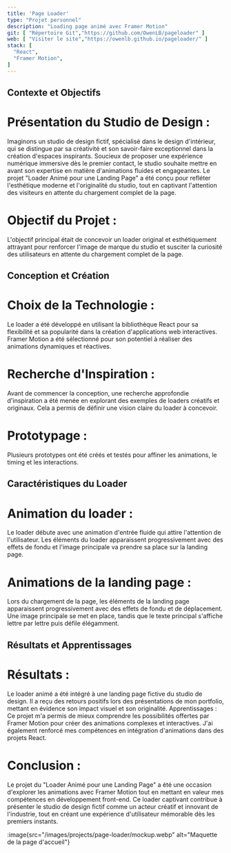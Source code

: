 ```yaml
---
title: 'Page Loader'
type: "Projet personnel"
description: "Loading page animé avec Framer Motion"
git: [ "Répertoire Git","https://github.com/OwenLB/pageloader" ]
web: [ "Visiter le site","https://owenlb.github.io/pageloader/" ]
stack: [
  "React",
  "Framer Motion",
]
---
```


## Contexte et Objectifs

# Présentation du Studio de Design : 
Imaginons un studio de design fictif, spécialisé dans le design d'intérieur, qui se distingue par sa créativité et son savoir-faire exceptionnel dans la création d'espaces inspirants. Soucieux de proposer une expérience numérique immersive dès le premier contact, le studio souhaite mettre en avant son expertise en matière d'animations fluides et engageantes. Le projet "Loader Animé pour une Landing Page" a été conçu pour refléter l'esthétique moderne et l'originalité du studio, tout en captivant l'attention des visiteurs en attente du chargement complet de la page.
# Objectif du Projet : 
L'objectif principal était de concevoir un loader original et esthétiquement attrayant pour renforcer l'image de marque du studio et susciter la curiosité des utilisateurs en attente du chargement complet de la page.

## Conception et Création

# Choix de la Technologie : 
Le loader a été développé en utilisant la bibliothèque React pour sa flexibilité et sa popularité dans la création d'applications web interactives. Framer Motion a été sélectionné pour son potentiel à réaliser des animations dynamiques et réactives.

# Recherche d'Inspiration : 
Avant de commencer la conception, une recherche approfondie d'inspiration a été menée en explorant des exemples de loaders créatifs et originaux. Cela a permis de définir une vision claire du loader à concevoir.

# Prototypage : 
Plusieurs prototypes ont été créés et testés pour affiner les animations, le timing et les interactions.

## Caractéristiques du Loader

# Animation du loader : 
Le loader débute avec une animation d'entrée fluide qui attire l'attention de l'utilisateur. Les éléments du loader apparaissent progressivement avec des effets de fondu et l'image principale va prendre sa place sur la landing page.

# Animations de la landing page : 
Lors du chargement de la page, les éléments de la landing page apparaissent progressivement avec des effets de fondu et de déplacement. Une image principale se met en place, tandis que le texte principal s'affiche lettre par lettre puis défile élégamment.

## Résultats et Apprentissages

# Résultats : 
Le loader animé a été intégré à une landing page fictive du studio de design. Il a reçu des retours positifs lors des présentations de mon portfolio, mettant en évidence son impact visuel et son originalité.
Apprentissages : Ce projet m'a permis de mieux comprendre les possibilités offertes par Framer Motion pour créer des animations complexes et interactives. J'ai également renforcé mes compétences en intégration d'animations dans des projets React.

# Conclusion :
Le projet du "Loader Animé pour une Landing Page" a été une occasion d'explorer les animations avec Framer Motion tout en mettant en valeur mes compétences en développement front-end. Ce loader captivant contribue à présenter le studio de design fictif comme un acteur créatif et innovant de l'industrie, tout en créant une expérience d'utilisateur mémorable dès les premiers instants.

:image{src="/images/projects/page-loader/mockup.webp" alt="Maquette de la page d'accueil"}